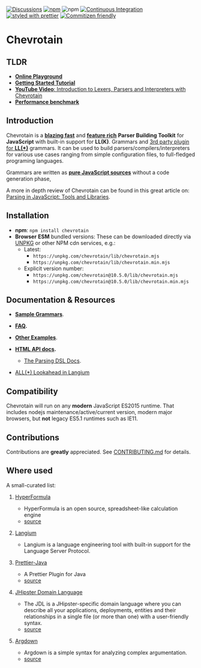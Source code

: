 [![Discussions](https://img.shields.io/github/discussions/chevrotain/chevrotain?style=flat-square)](https://github.com/Chevrotain/chevrotain/discussions)
[![npm](https://img.shields.io/npm/v/chevrotain.svg)](https://www.npmjs.com/package/chevrotain)
![npm](https://img.shields.io/npm/dm/chevrotain)
[![Continuous Integration](https://github.com/Chevrotain/chevrotain/actions/workflows/ci.yml/badge.svg)](https://github.com/Chevrotain/chevrotain/actions/workflows/ci.yml)
[![styled with prettier](https://img.shields.io/badge/styled_with-prettier-ff69b4.svg)](https://github.com/prettier/prettier)
[![Commitizen friendly](https://img.shields.io/badge/commitizen-friendly-brightgreen.svg)](http://commitizen.github.io/cz-cli/)

# Chevrotain

## TLDR

- [**Online Playground**](https://chevrotain.io/playground/)
- [**Getting Started Tutorial**](https://chevrotain.io/docs/tutorial/step0_introduction.html)
- [**YouTube Video**: Introduction to Lexers, Parsers and Interpreters with Chevrotain](https://www.youtube.com/watch?v=l-jMsoAY64k)
- [**Performance benchmark**](https://chevrotain.io/performance/)

## Introduction

Chevrotain is a [**blazing fast**](https://chevrotain.io/performance/)
and [**feature rich**](http://chevrotain.io/docs/features/blazing_fast.html)
**Parser Building Toolkit** for **JavaScript** with built-in support for **LL(K)**.
Grammars and [3rd party plugin for **LL(\*)**](https://github.com/langium/chevrotain-allstar) grammars.
It can be used to build parsers/compilers/interpreters for various use cases ranging from simple configuration files,
to full-fledged programing languages.

Grammars are written as [**pure JavaScript sources**](https://chevrotain.io/docs/FAQ.html#VS_GENERATORS) without a code generation phase,

A more in depth review of Chevrotain can be found in this great article on: [Parsing in JavaScript: Tools and Libraries](https://tomassetti.me/parsing-in-javascript/#chevrotain).

## Installation

- **npm**: `npm install chevrotain`
- **Browser** **ESM** bundled versions:
  These can be downloaded directly via [UNPKG](https://unpkg.com/) or other NPM cdn services, e.g.:
  - Latest:
    - `https://unpkg.com/chevrotain/lib/chevrotain.mjs`
    - `https://unpkg.com/chevrotain/lib/chevrotain.min.mjs`
  - Explicit version number:
    - `https://unpkg.com/chevrotain@10.5.0/lib/chevrotain.mjs`
    - `https://unpkg.com/chevrotain@10.5.0/lib/chevrotain.min.mjs`

## Documentation & Resources

- **[Sample Grammars](https://github.com/chevrotain/chevrotain/blob/master/examples/grammars)**.

- **[FAQ](https://chevrotain.io/docs/FAQ.html).**

- **[Other Examples](https://github.com/chevrotain/chevrotain/blob/master/examples)**.

- **[HTML API docs](https://chevrotain.io/documentation).**

  - [The Parsing DSL Docs](https://chevrotain.io/documentation/10_0_0/classes/BaseParser.html#AT_LEAST_ONE).

- [ALL(\*) Lookahead in Langium](https://www.typefox.io/blog/allstar-lookahead)

## Compatibility

Chevrotain will run on any **modern** JavaScript ES2015 runtime.
That includes nodejs maintenance/active/current version, modern major browsers,
but **not** legacy ES5.1 runtimes such as IE11.

## Contributions

Contributions are **greatly** appreciated.
See [CONTRIBUTING.md](./CONTRIBUTING.md) for details.

## Where used

A small-curated list:

1. [HyperFormula](https://github.com/handsontable/hyperformula)

   - HyperFormula is an open source, spreadsheet-like calculation engine
   - [source](https://github.com/handsontable/hyperformula/blob/5749f9ce57a3006109ccadc4a2e7d064c846ff78/src/parser/FormulaParser.ts)

2. [Langium](https://github.com/langium/langium)

   - Langium is a language engineering tool with built-in support for the Language Server Protocol.

3. [Prettier-Java](https://github.com/jhipster/prettier-java)

   - A Prettier Plugin for Java
   - [source](https://github.com/jhipster/prettier-java/tree/main/packages/java-parser)

4. [JHipster Domain Language](https://www.jhipster.tech/jdl/intro)

   - The JDL is a JHipster-specific domain language where you can describe all your applications, deployments, entities
     and their relationships in a single file (or more than one) with a user-friendly syntax.
   - [source](https://github.com/jhipster/generator-jhipster/tree/main/jdl/parsing)

5. [Argdown](https://github.com/christianvoigt/argdown)
   - Argdown is a simple syntax for analyzing complex argumentation.
   - [source](https://github.com/christianvoigt/argdown/blob/master/packages/argdown-core/src/parser.ts)
